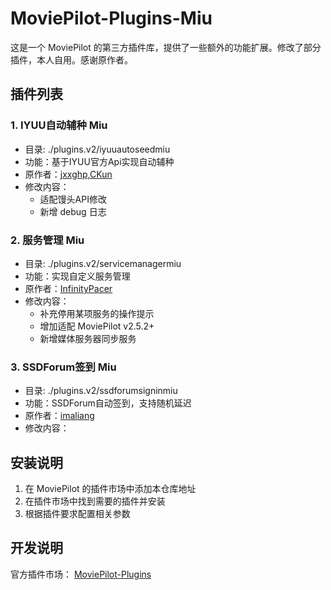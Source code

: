 # MoviePilot-Plugins-Miu

这是一个 MoviePilot 的第三方插件库，提供了一些额外的功能扩展。修改了部分插件，本人自用。感谢原作者。

## 插件列表

### 1. IYUU自动辅种 Miu
- 目录: ./plugins.v2/iyuuautoseedmiu
- 功能：基于IYUU官方Api实现自动辅种
- 原作者：[jxxghp,CKun](https://github.com/jxxghp/MoviePilot-Plugins)
- 修改内容：
  - 适配馒头API修改
  - 新增 debug 日志

### 2. 服务管理 Miu
- 目录: ./plugins.v2/servicemanagermiu
- 功能：实现自定义服务管理
- 原作者：[InfinityPacer](https://github.com/jxxghp/MoviePilot-Plugins)
- 修改内容：
  - 补充停用某项服务的操作提示
  - 增加适配 MoviePilot v2.5.2+
  - 新增媒体服务器同步服务

### 3. SSDForum签到 Miu
- 目录: ./plugins.v2/ssdforumsigninmiu
- 功能：SSDForum自动签到，支持随机延迟
- 原作者：[imaliang](https://github.com/imaliang/MoviePilot-Plugins)
- 修改内容：
  

## 安装说明

1. 在 MoviePilot 的插件市场中添加本仓库地址
2. 在插件市场中找到需要的插件并安装
3. 根据插件要求配置相关参数


## 开发说明

官方插件市场： [MoviePilot-Plugins](https://github.com/jxxghp/MoviePilot-Plugins) 